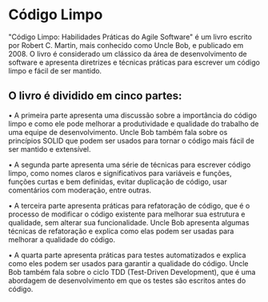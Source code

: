 # Código Limpo
"Código Limpo: Habilidades Práticas do Agile Software" é um livro escrito por Robert C. Martin, mais conhecido como Uncle Bob, e publicado em 2008. O livro é considerado um clássico da área de desenvolvimento de software e apresenta diretrizes e técnicas práticas para escrever um código limpo e fácil de ser mantido.

## O livro é dividido em cinco partes:

• A primeira parte apresenta uma discussão sobre a importância do código limpo e como ele pode melhorar a produtividade e qualidade do trabalho de uma equipe de desenvolvimento. Uncle Bob também fala sobre os princípios SOLID que podem ser usados para tornar o código mais fácil de ser mantido e extensível.

• A segunda parte apresenta uma série de técnicas para escrever código limpo, como nomes claros e significativos para variáveis e funções, funções curtas e bem definidas, evitar duplicação de código, usar comentários com moderação, entre outras.

• A terceira parte apresenta práticas para refatoração de código, que é o processo de modificar o código existente para melhorar sua estrutura e qualidade, sem alterar sua funcionalidade. Uncle Bob apresenta algumas técnicas de refatoração e explica como elas podem ser usadas para melhorar a qualidade do código.

• A quarta parte apresenta práticas para testes automatizados e explica como eles podem ser usados para garantir a qualidade do código. Uncle Bob também fala sobre o ciclo TDD (Test-Driven Development), que é uma abordagem de desenvolvimento em que os testes são escritos antes do código.